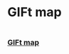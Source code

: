 <h1>GIFt map</h1>

<img src="https://rikkewolf.github.io/Mini_exercises/mini_ex9/gift_map.png" alt="" />

<h3>
<a href="http://rikkewolf.github.io/Mini_exercises/mini_ex9/">GIFt map</a>
</h3>



